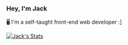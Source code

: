 ### Hey, I'm Jack

🖥️ I'm a self-taught front-end web developer :]

[![Jack's Stats](https://github-readme-stats.vercel.app/api?username=jackwcj)](https://github.com/anuraghazra/github-readme-stats)

